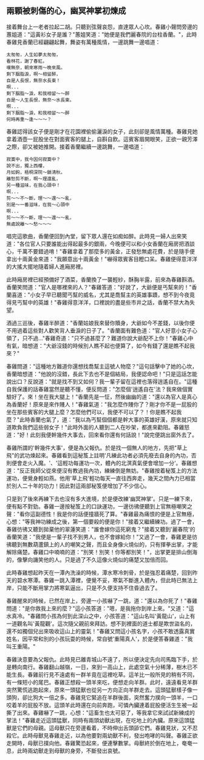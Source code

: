 兩顆被刺傷的心，幽冥神掌初煉成
------------------------------

接着舞台上一老者拉起二胡。只聽到弦聲哀怨，直達眾人心坎。春雞小聲問旁邊的蕙姐道："這黃衫女子是誰？"蕙姐笑道："她便是我們麗春院的台柱香蘭。"，此時春雞見香蘭已經翩翩起舞，舞姿有萬種風情，一邊跳舞一邊唱道：

    太匆匆，人生如夢太匆匆，
    看林花，謝了春紅。
    嘆無奈，朝來寒雨～晚來風。
    剩下胭脂淚，啊～相留醉，
    自是人長恨，無奈水長東！
    啊...
    剩下胭脂～淚，和我相留～～醉
    自是～人生長恨，無奈～水長東。
    啊...
    剩下胭脂～淚，和我相留～～醉
    何時再重～逢～～～？

春雞認得該女子便是剛才在花園裡偷偷灑淚的女子，此刻卻是風情萬種。春雞見她拿着酒壺一屁股坐在對面賓客的腿上，自斟自飲。這賓客眉開眼笑，正欲一親芳澤之際，卻又被她推開。接着香蘭繼續一邊跳舞，一邊唱道：

    寂寞中，我今因何寂寞中？
    說不出，獨上西樓，
    月如鉤，梧桐深院～鎖清秋。
    離愁剪不斷，啊～理還亂，
    另一種滋味，在我心頭中！
    啊...
    剪～～不～斷，理～～還～～亂，
    別是～一番滋味，在我～心頭中
    啊...
    剪～～不～斷，理～～還～～亂，
    無處說離～～愁～～～

唱完這歌曲，香蘭便回到內堂，留下眾人還在如痴如醉。此時見一婦人出來笑道："各位官人只要誰能出得起最多的銀兩，今晚便可以和小女香蘭在廂房把酒談心，千萬不要錯過唷！"春雞拿着了那麼多的黃金，正發愁無處花費，於是隨手便拿出十兩黃金來道："我願意出十兩黃金！"嚇得眾賓客目瞪口呆。春雞便得意洋洋的大搖大擺地隨着婦人進廂房裡。

此時廂房裡已經預備好了酒菜，香蘭換了一襲輕紗，酥胸半露，前來為春雞斟酒。香蘭笑問道："官人是哪裡來的人？"春雞答道："好說了，大爺便是丐幫來的！"香蘭喜道："小女子早已聽聞丐幫的威名，尤其是喬幫主的英雄事蹟，想不到今夜竟得見丐幫中的英雄！"春雞得意洋洋，口裡說的盡是些市井之話，香蘭不禁大為失望。

酒過三巡後，春雞半醉道："香蘭姑娘我來替你贖身，大爺如今不差錢，以後你便不用過着這些對人歡笑背人垂淚的日子了。"香蘭面有難色道："官人好意小女子心領了，只不過..."春雞奇道："只不過甚麼了？難道你說大爺配不上你！"春雞心中有氣，暗想道："大爺沒錢的時候別人瞧不起也便算了，如今有錢了還是瞧不起我來？"

春雞問道："這種地方難道你還想找喬幫主這號人物麼？"這句話擊中了她的心坎，香蘭暗想道："他說的沒錯，長此下去也不是個結局，我便認命吧！"只是這話怎能說出口？反說道："就是找不到又如何？我一輩子留在這裡也落得逍遙自在。"這種自我保護的話春雞當然是聽不懂，便反問道："怎麼個'逍遙自在'法？我來做個實驗好了。來！坐在我大腿上！"香蘭先是一怔，然後幽幽的道："還以為官人是真心為香蘭好！原來是來作賤人！"春雞氣道："我怎麼作賤你了？剛才你不是一屁股的坐在那些賓客的大腿上麼？怎麼他們可以，我便不可以了？！你是瞧不起我麼？"此時香蘭也氣了，道："我以為丐幫個個都是幹大事的英雄好漢，原來就只知道欺負我們這些弱女子！"此時外面的人聽到二人在吵架，都進來勸阻。春雞怒道："好！此刻我便幹幾件大事去，回來看你還有何話說！"說完便跳出窗外去了。

春雞所謂的'幹幾件大事'，便是為父報仇。於是找一個無人的地方，先把"草上飛"的武功煉起來。春雞看到這秘笈上註明'凡練此功者必須先廢去自身的內功，否則便會走火入魔。'、'這輕功每運功一次，體內的北溟真氣便會增加一分'。春雞想道："反正我師父從來便沒有教過我內功，練練倒是無妨。"春雞按着秘笈上的方法運功，便覺身輕如燕。他用'草上飛'輕功每天一直往西奔走，幾天之間內力已相當於別人二十年的功力！因此對這兩部秘笈便增加了不少信心。

只是到了後來再練下去也沒有多大進境，於是便改練'幽冥神掌'。只是一練下來，便有點不對勁。春雞一邊按秘笈上的口訣運功，一邊彷彿便聽到上官無極嘲笑之聲："看你這副德性！我是你的話便撞牆死了算。"春雞最為痛恨的便是上官無極，心想："等我神功練成之後，第一個要殺的便是你！"接着又繼續練功。過了一會，春雞彷彿又聽到拋棄他的翠蓮笑道："誰會嫁你這死窮鬼？"接着又聽到'麗春院'的香蘭笑道："我便是一輩子找不到男人，也不會嫁給你！"又過了一會，春雞更是彷彿聽到無數葫蘆鎮上的人的嘲笑之聲，而且全身像火燒似的，只有揮拳出掌，才能解除痛楚。春雞口中喃喃的道："別笑！別笑！你等都別笑！"，出掌更是排山倒海的，像擊向譏笑他的人。只是過了不久這像火燒似的痛楚又加倍而回。

此時春雞想起昨天在一潭內洗澡的時候，潭水寒冷刺骨，於是強忍着痛楚，回到昨天的碧水寒潭。春雞一跳入潭裡，便覺不妥，寒氣不斷進入體內，但此時已無法上岸，只能不斷用掌力將寒氣逼出，只是不久便支持不住昏過去了。

春雞醒來的時候，已然在岸上，旁邊一小孩嚇了一跳，道："還以為你死了！"春雞問道："是你救我上來的麼？"這小孩答道："嗯，是我拖你到岸上來。"又道："這水真冷。"春雞問小孩為何到此深山之中，小孩答道："這山名叫'黃龍山'，山上有一道觀名叫'黃龍觀'。這次隨父親前來拜訪。想不到裡面的道士都是欺世盜名的，還不如獨個兒出來吸收這山上的靈氣！"春雞又問這小孩名字，小孩不敢透露真實姓名，因平常和別的小孩玩耍的時候，常自號'重陽真人'，於是便答春雞道："我叫王重陽。"

春雞決意要為父報仇。此時見已離青城山不遠了，所以便決定先向司馬臨下手，於是轉向南行。春雞翻山越嶺，一日，來到一高山上，此處空氣十分稀薄，樹木已不能生長。春雞前行見不遠處有一群羊竟在這裡吃草。這羊比一般所見的稍有不同，有一條短小的尾巴。春雞正想殺一頭羊來吃，便想走向羊群。此时，遠遠看見羊群突然驚慌逃跑起來，原來一頭猛獸也從另一方向正向羊群走去。這頭猛獸樣子像一頭狗，卻比狗大一倍之多。春雞見它緊追在羊群後面，突然奮力撲向一頭羊，一口咬着羊的屁股不放。這頭羊此時還在向前奔跑，可憐內臟連着屁股便活生生被一起撕了出來。春雞嚇了一跳，心想："這畜生也太可惡了，等我拿它來試試新練成的掌法！"春雞走近這頭猛獸，同時有兩頭幼獸出現，在吃地上的內臟。原來這頭猛獸是它們的母親。這母獸只在旁邊看着，不時伸出舌頭舔它們。春雞見狀，又不忍殺它。此時母獸見春雞走近，以為他要對兩幼獸不利，發出咆哮的叫聲。春雞正欲走開時，母獸已撲向他。春雞驚恐起來，便連擊數掌。母獸終於倒在地上，奄奄一息，此時兩幼獸走到母獸的身旁，不斷發出哀號。
